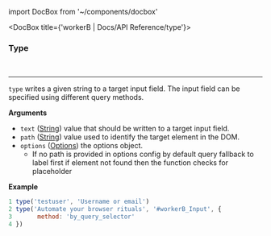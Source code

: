 import DocBox from '~/components/docbox'

<DocBox title={'workerB | Docs/API Reference/type'}>

### **Type**
<br/>
<hr/>

`type` writes a given string to a target input field. The input field can be specified using different query methods.

**Arguments**

-   `text` ([String](https://developer.mozilla.org/docs/Web/JavaScript/Reference/Global_Objects/String)) value that should be written to a target input field.
-   `path` ([String](https://developer.mozilla.org/docs/Web/JavaScript/Reference/Global_Objects/String)) value used to identify the target element in the DOM.
-   `options` ([Options](#options)) the options object.
    -   If no path is provided in options config by default query fallback to label first if element not found then the function checks for placeholder

**Example**

```javascript
1 type('testuser', 'Username or email')
2 type('Automate your browser rituals', '#workerB_Input', {
3       method: 'by_query_selector'
4 })
```

</DocBox>